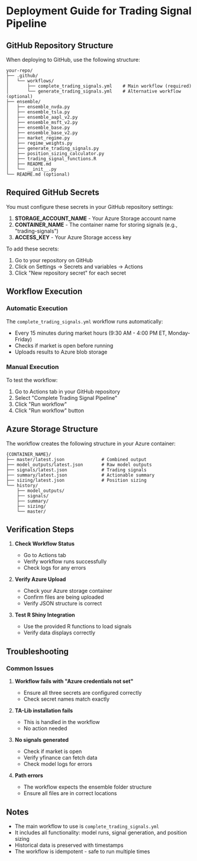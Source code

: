 # Deployment Guide for Trading Signal Pipeline

## GitHub Repository Structure

When deploying to GitHub, use the following structure:

```
your-repo/
├── .github/
│   └── workflows/
│       ├── complete_trading_signals.yml    # Main workflow (required)
│       └── generate_trading_signals.yml    # Alternative workflow (optional)
├── ensemble/
│   ├── ensemble_nvda.py
│   ├── ensemble_tsla.py
│   ├── ensemble_aapl_v2.py
│   ├── ensemble_msft_v2.py
│   ├── ensemble_base.py
│   ├── ensemble_base_v2.py
│   ├── market_regime.py
│   ├── regime_weights.py
│   ├── generate_trading_signals.py
│   ├── position_sizing_calculator.py
│   ├── trading_signal_functions.R
│   ├── README.md
│   └── __init__.py
└── README.md (optional)
```

## Required GitHub Secrets

You must configure these secrets in your GitHub repository settings:

1. **STORAGE_ACCOUNT_NAME** - Your Azure Storage account name
2. **CONTAINER_NAME** - The container name for storing signals (e.g., "trading-signals")
3. **ACCESS_KEY** - Your Azure Storage access key

To add these secrets:
1. Go to your repository on GitHub
2. Click on Settings → Secrets and variables → Actions
3. Click "New repository secret" for each secret

## Workflow Execution

### Automatic Execution
The `complete_trading_signals.yml` workflow runs automatically:
- Every 15 minutes during market hours (9:30 AM - 4:00 PM ET, Monday-Friday)
- Checks if market is open before running
- Uploads results to Azure blob storage

### Manual Execution
To test the workflow:
1. Go to Actions tab in your GitHub repository
2. Select "Complete Trading Signal Pipeline"
3. Click "Run workflow"
4. Click "Run workflow" button

## Azure Storage Structure

The workflow creates the following structure in your Azure container:

```
{CONTAINER_NAME}/
├── master/latest.json              # Combined output
├── model_outputs/latest.json       # Raw model outputs
├── signals/latest.json             # Trading signals
├── summary/latest.json             # Actionable summary
├── sizing/latest.json              # Position sizing
└── history/
    ├── model_outputs/
    ├── signals/
    ├── summary/
    ├── sizing/
    └── master/
```

## Verification Steps

1. **Check Workflow Status**
   - Go to Actions tab
   - Verify workflow runs successfully
   - Check logs for any errors

2. **Verify Azure Upload**
   - Check your Azure storage container
   - Confirm files are being uploaded
   - Verify JSON structure is correct

3. **Test R Shiny Integration**
   - Use the provided R functions to load signals
   - Verify data displays correctly

## Troubleshooting

### Common Issues

1. **Workflow fails with "Azure credentials not set"**
   - Ensure all three secrets are configured correctly
   - Check secret names match exactly

2. **TA-Lib installation fails**
   - This is handled in the workflow
   - No action needed

3. **No signals generated**
   - Check if market is open
   - Verify yfinance can fetch data
   - Check model logs for errors

4. **Path errors**
   - The workflow expects the ensemble folder structure
   - Ensure all files are in correct locations

## Notes

- The main workflow to use is `complete_trading_signals.yml`
- It includes all functionality: model runs, signal generation, and position sizing
- Historical data is preserved with timestamps
- The workflow is idempotent - safe to run multiple times